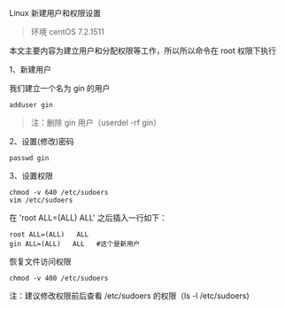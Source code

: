Linux 新建用户和权限设置

> 环境 centOS 7.2.1511

本文主要内容为建立用户和分配权限等工作，所以所以命令在 root 权限下执行

1、新建用户

我们建立一个名为 gin 的用户

```shell
adduser gin
```

> 注：删除 gin 用户（userdel -rf gin）

2、设置(修改)密码

```shell
passwd gin
```

3、设置权限

```shell
chmod -v 640 /etc/sudoers
vim /etc/sudoers
```

在 'root ALL=(ALL)   ALL' 之后插入一行如下：

```shell
root ALL=(ALL)   ALL
gin ALL=(ALL)   ALL   #这个是新用户
```

恢复文件访问权限

```shell
chmod -v 400 /etc/sudoers
```

注：建议修改权限前后查看 /etc/sudoers 的权限（ls -l /etc/sudoers)

